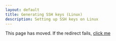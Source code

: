 ```yaml
---
layout: default
title: Generating SSH keys (Linux)
description: Setting up SSH keys on Linux
---
```


This page has moved.  If the redirect fails, [click me](linux-set-up-git)

<script type="text/javascript">
  window.location = '/linux-set-up-git'
</script>
